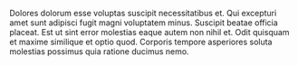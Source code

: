 Dolores dolorum esse voluptas suscipit necessitatibus et. Qui excepturi amet sunt adipisci fugit magni voluptatem minus. Suscipit beatae officia placeat. Est ut sint error molestias eaque autem non nihil et. Odit quisquam et maxime similique et optio quod. Corporis tempore asperiores soluta molestias possimus quia ratione ducimus nemo.